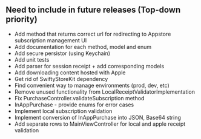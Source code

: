 ## Need to include in future releases (Top-down priority)

* Add method that returns correct url for redirecting to Appstore subscription management UI
* Add documentation for each method, model and enum
* Add secure persistor (using Keychain)
* Add unit tests
* Add parser for session receipt + add corresponding models
* Add downloading content hosted with Apple
* Get rid of SwiftyStoreKit dependency
* Find convenient way to manage environments (prod, dev, etc)
* Remove unused functionality from LocalReceiptValidatorImplementation
* Fix PurchaseController.validateSubscription method
* InAppPurchase - provide enums for error cases
* Implement local subscription validation
* Implement conversion of InAppPurchase into JSON, Base64 string
* Add separate rows to MainViewController for local and apple receipt validation
